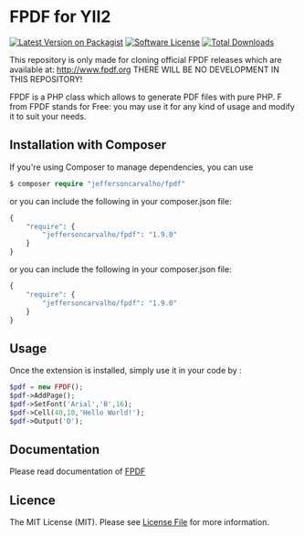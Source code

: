 # FPDF for YII2

[![Latest Version on Packagist][ico-version]][link-packagist]
[![Software License][ico-license]](LICENSE.md)
[![Total Downloads][ico-downloads]][link-downloads]

This repository is only made for cloning official FPDF releases which are available at: http://www.fpdf.org THERE WILL BE NO DEVELOPMENT IN THIS REPOSITORY!

FPDF is a PHP class which allows to generate PDF files with pure PHP. F from FPDF stands for Free: you may use it for any kind of usage and modify it to suit your needs.

## Installation with Composer
If you're using Composer to manage dependencies, you can use
```php
$ composer require "jeffersoncarvalho/fpdf"
```
or you can include the following in your composer.json file:
```php
{
    "require": {
        "jeffersoncarvalho/fpdf": "1.9.0"
    }
}
```

or you can include the following in your composer.json file:
```php
{
    "require": {
        "jeffersoncarvalho/fpdf": "1.9.0"
    }
}
```

## Usage
Once the extension is installed, simply use it in your code by :
```php
$pdf = new FPDF();
$pdf->AddPage();
$pdf->SetFont('Arial','B',16);
$pdf->Cell(40,10,'Hello World!');
$pdf->Output('D');
```    
## Documentation

Please read documentation of [FPDF](http://fpdf.de/dokumentation/)

## Licence

The MIT License (MIT). Please see [License File](LICENSE.md) for more information.

[ico-version]: https://img.shields.io/packagist/v/:author_username/:package_name.svg?style=flat-square
[ico-license]: https://img.shields.io/badge/license-MIT-brightgreen.svg?style=flat-square
[ico-downloads]: https://img.shields.io/packagist/dt/:author_username/:package_name.svg?style=flat-square

[link-packagist]: https://packagist.org/packages/jeffersoncarvalho/fpdf
[link-downloads]: https://packagist.org/packages/jeffersoncarvalho/fpdf
[link-author]: https://github.com/jscarvalho76
[link-contributors]: ../../contributors
